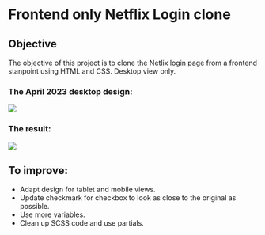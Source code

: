 # Frontend only Netflix Login clone

## Objective

The objective of this project is to clone the Netlix login page from a frontend stanpoint using HTML and CSS. Desktop view only. 

### The April 2023 desktop design: 

![](./assets/netflixSignUpForm.png)

### The result: 

![](./assets/netflixSignUpFormMockup.png)

## To improve: 

- Adapt design for tablet and mobile views.
- Update checkmark for checkbox to look as close to the original as possible. 
- Use more variables. 
- Clean up SCSS code and use partials. 



